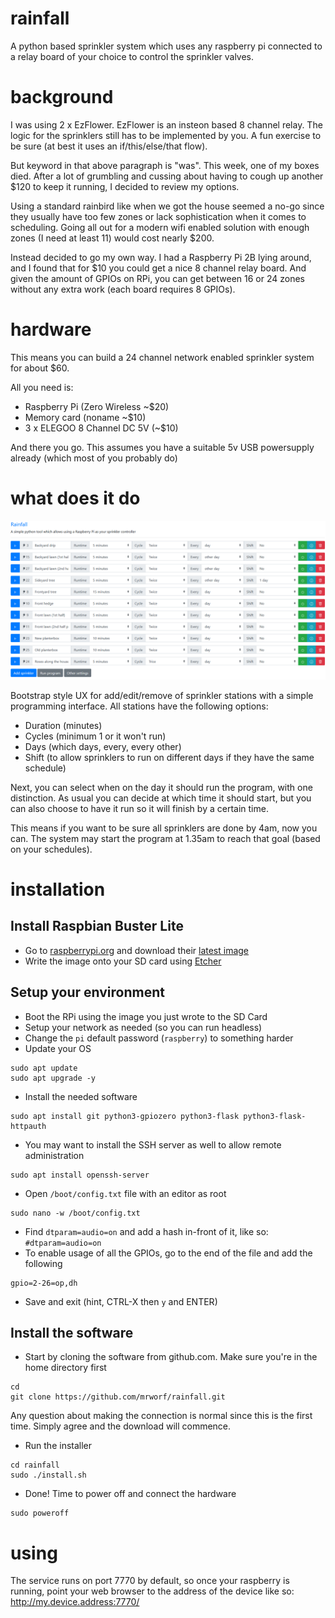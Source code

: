 # rainfall
A python based sprinkler system which uses any raspberry pi connected to a relay board of your choice to control the sprinkler valves.

# background

I was using 2 x EzFlower. EzFlower is an insteon based 8 channel relay. The logic for the sprinklers still
has to be implemented by you. A fun exercise to be sure (at best it uses an if/this/else/that flow).

But keyword in that above paragraph is "was". This week, one of my boxes died. After a lot of grumbling and
cussing about having to cough up another $120 to keep it running, I decided to review my options.

Using a standard rainbird like when we got the house seemed a no-go since they usually have too few zones or lack
sophistication when it comes to scheduling. Going all out for a modern wifi enabled solution with enough zones
(I need at least 11) would cost nearly $200.

Instead decided to go my own way. I had a Raspberry Pi 2B lying around, and I found that for $10 you could get a nice 8 channel
relay board. And given the amount of GPIOs on RPi, you can get between 16 or 24 zones without any extra work (each board requires
8 GPIOs).

# hardware

This means you can build a 24 channel network enabled sprinkler system for about $60.

All you need is:
- Raspberry Pi (Zero Wireless ~$20)
- Memory card (noname ~$10)
- 3 x ELEGOO 8 Channel DC 5V (~$10)

And there you go. This assumes you have a suitable 5v USB powersupply already (which most of you probably do)

# what does it do

![example of setup](https://github.com/mrworf/rainfall/blob/master/images/ux1.png?raw=true)

Bootstrap style UX for add/edit/remove of sprinkler stations with a simple programming interface.
All stations have the following options:
- Duration (minutes)
- Cycles (minimum 1 or it won't run)
- Days (which days, every, every other)
- Shift (to allow sprinklers to run on different days if they have the same schedule)

Next, you can select when on the day it should run the program, with one distinction.
As usual you can decide at which time it should start, but you can also choose to have it
run so it will finish by a certain time.

This means if you want to be sure all sprinklers are done by 4am, now you can. The system
may start the program at 1.35am to reach that goal (based on your schedules).

# installation

## Install Raspbian Buster Lite

- Go to [raspberrypi.org](https://www.raspberrypi.org/) and download their [latest image](https://downloads.raspberrypi.org/raspbian_lite_latest)
- Write the image onto your SD card using [Etcher](https://www.balena.io/etcher/)

## Setup your environment

- Boot the RPi using the image you just wrote to the SD Card
- Setup your network as needed (so you can run headless)
- Change the `pi` default password (`raspberry`) to something harder
- Update your OS
```
sudo apt update
sudo apt upgrade -y
```
- Install the needed software
```
sudo apt install git python3-gpiozero python3-flask python3-flask-httpauth
```
- You may want to install the SSH server as well to allow remote administration
```
sudo apt install openssh-server
```
- Open `/boot/config.txt` file with an editor as root
```
sudo nano -w /boot/config.txt
```
- Find `dtparam=audio=on` and add a hash in-front of it, like so: `#dtparam=audio=on`
- To enable usage of all the GPIOs, go to the end of the file and add the following
```
gpio=2-26=op,dh
```
- Save and exit (hint, CTRL-X then `y` and ENTER)

## Install the software

- Start by cloning the software from github.com. Make sure you're in the home directory first
```
cd
git clone https://github.com/mrworf/rainfall.git
```
Any question about making the connection is normal since this is the first time. Simply agree and the download will commence.
- Run the installer
```
cd rainfall
sudo ./install.sh
```
- Done! Time to power off and connect the hardware
```
sudo poweroff
```

# using

The service runs on port 7770 by default, so once your raspberry is running, point your web browser to the
address of the device like so:
http://my.device.address:7770/

